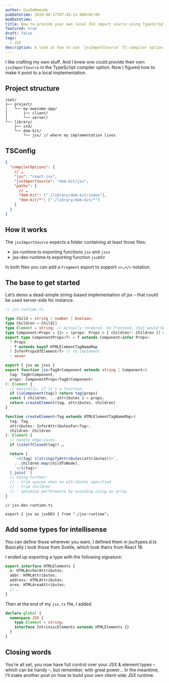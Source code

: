 ```yaml
---
author: SacDeNoeuds
pubDatetime: 2024-08-17T07:45:13.000+02:00
modDatetime:
title: How to provide your own local JSX import source using TypeScript.
featured: true
draft: false
tags:
  - JSX
description: A look at how to use `jsxImportSource` TS compiler option
---
```


I like crafting my own stuff. And I knew one could provide their own `jsxImportSource` in the TypeScript compiler option. Now I figured how to make it point to a local implementation.

## Project structure

```
root/
├── project/
│   └── my-awesome-app/
│       ├── client/
│       └── server/
└── library/
    ├── std/
    └── dom-kit/
        └── jsx/ // where my implementation lives
```

## TSConfig

```json
{
  "compilerOptions": {
    // …
    "jsx": "react-jsx",
    "jsxImportSource": "dom-kit/jsx",
    "paths": {
      // …
      "dom-kit": ["./library/dom-kit/index"],
      "dom-kit/*": ["./library/dom-kit/*"]
    }
  }
}
```

## How it works

The `jsxImportSource` expects a folder containing at least those files:

- jsx-runtime.ts exporting functions `jsx` and `jsxs`
- jsx-dev-runtime.ts exporting function `jsxDEV`

In both files you can add a `Fragment` export to support `<>…</>` notation.

## The base to get started

Let’s demo a dead-simple string-based implementation of jsx – that could be used server-side for instance.

```ts
// jsx-runtime.ts

type Child = string | number | boolean;
type Children = Child[]
type Element = string; // Actually rendered. On Frontend, that would be dom nodes.
type Component<Props = {}> = (props: Props & { children?: Children }) => Element
export type ComponentProps<T> = T extends Component<infer Props>
  ? Props
  : T extends keyof HTMLElementTagNameMap
  ? InferPropsOfElement<T> // to implement
  : never

export { jsx as jsxs }
export function jsx<TagOrComponent extends string | Component>(
  tag: TagOrComponent,
  props: ComponentProps<TagOrComponent>
): Element {
  // basically, if it’s a function.
  if (isComponent(tag)) return tag(props)
  const { children, ...attributes } = props;
  return createElement(tag, attributes, children)
}

function createElement<Tag extends HTMLElementTagNameMap>(
  tag: Tag,
  attributes: InferAttributesFor<Tag>,
  children: Children
): Element {
  // handle edge-cases.
  if (isSelfClosed(tag)) …

  return [
    `<${tag} ${stringifyAttributes(attributes)}>`,
    ...children.map(childToNode),
    `</${tag}>`
  ].join('')
  // Going Further:
  // - trim spaces when no attributes specified
  // - trim children
  // - optimize performance by avoiding using an array.
}
```

```tsx
// jsx-dev-runtime.ts

export { jsx as jsxDEV } from "./jsx-runtime";
```

## Add some types for intellisense

You can define those wherever you want, I defined them in jsx/types.d.ts
Basically I took those from Svelte, which took theirs from React 18.

I ended up exporting a type with the following signature:

```ts
export interface HTMLElements {
  a: HTMLAnchorAttributes;
  abbr: HTMLAttributes;
  address: HTMLAttributes;
  area: HTMLAreaAttributes;
  // …
}
```

Then at the end of my `jsx.ts` file, I added

```ts
declare global {
  namespace JSX {
    type Element = string;
    interface IntrinsicElements extends HTMLElements {}
  }
}
```

## Closing words

You’re all set, you now have full control over your JSX & element types – which can be handy –, but remember, with great power…
In the meantime, I’ll make another post on how to build your own client-side JSX runtime.
